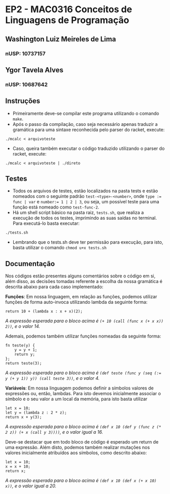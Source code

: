 # EP2 - MAC0316 Conceitos de Linguagens de Programação
## Washington Luiz Meireles de Lima
### nUSP: 10737157
## Ygor Tavela Alves
### nUSP: 10687642

## **Instruções**
- Primeiramente deve-se compilar este programa utilizando o comando ``make``.
- Após o passo da compilação, caso seja necessário apenas traduzir a gramática para uma sintaxe reconhecida pelo parser do racket, execute:
```
./mcalc < arquivoteste
```
- Caso, queira também executar o código traduzido utilizando o parser do racket, execute:
```
./mcalc < arquivoteste | ./direto
```

## **Testes**
- Todos os arquivos de testes, estão localizados na pasta tests e estão nomeados com o seguinte padrão `test-<type>-<number>`, onde `type := func | var` e `number:= 1 | 2 | 3`, ou seja, um possível teste para uma função está nomeado como `test-func-2`.
- Há um shell script básico na pasta raiz, `tests.sh`, que realiza a execução de todos os testes, imprimindo as suas saídas no terminal. Para executá-lo basta executar:
```
./tests.sh
```
- Lembrando que o tests.sh deve ter permissão para execução, para isto, basta utilizar o comando `chmod u+x tests.sh`

## **Documentação**
Nos códigos estão presentes alguns comentários sobre o código em si, além disso, as decisões tomadas referente a escolha da nossa gramática é descrita abaixo para cada caso implementado:

**Funções**: Em nossa linguagem, em relação as funções, podemos utilizar funções de forma auto-invoca utilizando lambda da seguinte forma:
```
return 10 + (lambda x : x + x)(2);
```
*A expressão esperada para o bloco acima é `(+ 10 (call (func x (+ x x)) 2))`, e o valor 14.*

Ademais, podemos também utilizar funções nomeadas da seguinte forma:
```
fn teste(y) {
    y = y + 1;
    return y;
};
return teste(3);
```
*A expressão esperada para o bloco acima é `(def teste (func y (seq (:= y (+ y 1)) y)) (call teste 3))`, e o valor 4.*


**Variáveis**: Em nossa linguagem podemos definir a símbolos valores de expressões ou, então, lambdas. Para isto devemos inicialmente associar o símbolo e o seu valor a um local da memória, para isto basta utilizar
```
let x = 10;
let y = (lambda z : 2 * z);
return x + y(3);
```
*A expressão esperada para o bloco acima é `(def x 10 (def y (func z (* 2 z)) (+ x (call y 3))))`, e o valor igual a 16.*

Deve-se destacar que em todo bloco de código é esperado um return de uma expressão. Além disto, podemos também realizar mutações nos valores inicialmente atribuídos aos símbolos, como descrito abaixo:
```
let x = 10;
x = x + 10;
return x;
```
*A expressão esperada para o bloco acima é `(def x 10 (def x (+ x 10) x))`, e o valor igual a 20.*